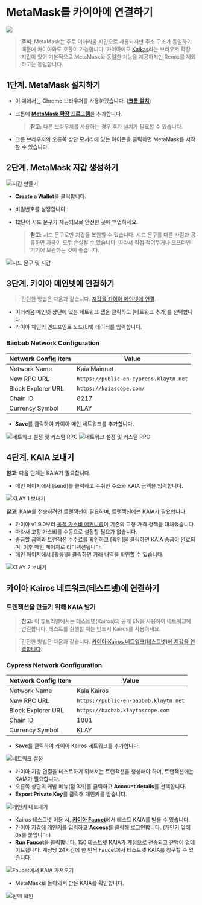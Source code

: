 # MetaMask를 카이아에 연결하기

![](/img/banners/kaia-metamask.png)

> **주석**: MetaMask는 주로 이더리움 지갑으로 사용되지만 주소 구조가 동일하기 때문에 카이아와도 호환이 가능합니다. 카이아에도 [Kaikas](../tools/wallets/kaikas.md)라는 브라우저 확장 지갑이 있어 기본적으로 MetaMask와 동일한 기능을 제공하지만 Remix를 제외하고는 동일합니다.

## 1단계. MetaMask 설치하기 <a href="#install-metamask" id="install-metamask"></a>

- 이 예에서는 Chrome 브라우저를 사용하겠습니다. ([**크롬 설치**](https://www.google.com/intl/en_us/chrome/))
- 크롬에 [**MetaMask 확장 프로그램**](https://chrome.google.com/webstore/detail/metamask/nkbihfbeogaeaoehlefnkodbefgpgknn?hl=en)을 추가합니다.

  > **참고:** 다른 브라우저를 사용하는 경우 추가 설치가 필요할 수 있습니다.
- 크롬 브라우저의 오른쪽 상단 모서리에 있는 아이콘을 클릭하면 MetaMask를 시작할 수 있습니다.

## 2단계. MetaMask 지갑 생성하기 <a href="#generate-a-metamask" id="generate-a-metamask"></a>

![지갑 만들기](/img/build/tutorials/new-to-metamask.png)

- **Create a Wallet**을 클릭합니다.
- 비밀번호를 설정합니다.
- 12단어 시드 문구가 제공되므로 안전한 곳에 백업하세요.

  > **참고:** 시드 문구로만 지갑을 복원할 수 있습니다. 시드 문구를 다른 사람과 공유하면 자금이 모두 손실될 수 있습니다. 따라서 직접 적어두거나 오프라인 기기에 보관하는 것이 좋습니다.

![시드 문구 및 지갑](/img/build/tutorials/metamask-secret-backup.png)

## 3단계. 카이아 메인넷에 연결하기 <a href="#connect-to-klaytn-cypress-network-mainnet" id="connect-to-klaytn-cypress-network-mainnet"></a>

> 간단한 방법은 다음과 같습니다. [지갑을 카이아 메인넷에 연결](https://chainlist.org/chain/8217).

- 이더리움 메인넷 상단에 있는 네트워크 탭을 클릭하고 \[네트워크 추가]를 선택합니다.
- 카이아 체인의 엔드포인트 노드(EN) 데이터를 입력합니다.

### Baobab Network Configuration

| Network Config Item | Value                                  |
| ------------------- | -------------------------------------- |
| Network Name        | Kaia Mainnet                           |
| New RPC URL         | `https://public-en-cypress.klaytn.net` |
| Block Explorer URL  | `https://kaiascope.com/`               |
| Chain ID            | 8217                                   |
| Currency Symbol     | KLAY                                   |

- **Save**를 클릭하여 카이아 메인 네트워크를 추가합니다.

![네트워크 설정 및 커스텀 RPC](/img/build/tutorials/metamask-add-cypress-1.png) ![네트워크 설정 및 커스텀 RPC](/img/build/tutorials/metamask-add-cypress-2.png)

## 4단계. KAIA 보내기 <a href="#send-klay" id="send-klay"></a>

**참고**: 다음 단계는 KAIA가 필요합니다.

- 메인 페이지에서 \[send]를 클릭하고 수취인 주소와 KAIA 금액을 입력합니다.

![KLAY 1 보내기](/img/build/tutorials/metamask-send-klay-1.png)

**참고:** KAIA를 전송하려면 트랜잭션이 필요하며, 트랜잭션에는 KAIA가 필요합니다.

- 카이아 v1.9.0부터 [동적 가스비 메커니즘](https://medium.com/klaytn/dynamic-gas-fee-pricing-mechanism-1dac83d2689)이 기존의 고정 가격 정책을 대체했습니다.
- 따라서 고정 가스비를 수동으로 설정할 필요가 없습니다.
- 송금할 금액과 트랜잭션 수수료를 확인하고 \[확인]을 클릭하면 KAIA 송금이 완료되며, 이후 메인 페이지로 리디렉션됩니다.
- 메인 페이지에서 \[활동]을 클릭하면 거래 내역을 확인할 수 있습니다.

![KLAY 2 보내기](/img/build/tutorials/metamask-send-klay-2.png)

## 카이아 Kairos 네트워크(테스트넷)에 연결하기 <a href="#connect-to-klaytn-baobab-network-testnet" id="connect-to-klaytn-baobab-network-testnet"></a>

### 트랜잭션을 만들기 위해 KAIA 받기

> **참고:** 이 튜토리얼에서는 테스트넷(Kairos)의 공개 EN을 사용하여 네트워크에 연결합니다. 테스트를 실행할 때는 반드시 Kairos를 사용하세요.

> 간단한 방법은 다음과 같습니다. [카이아 Kairos 네트워크(테스트넷)에 지갑을 연결합니다](https://chainlist.org/chain/1001).

### Cypress Network Configuration

| Network Config Item | Value                                 |
| ------------------- | ------------------------------------- |
| Network Name        | Kaia Kairos                           |
| New RPC URL         | `https://public-en-baobab.klaytn.net` |
| Block Explorer URL  | `https://baobab.klaytnscope.com `     |
| Chain ID            | 1001                                  |
| Currency Symbol     | KLAY                                  |

- **Save**를 클릭하여 카이아 Kairos 네트워크를 추가합니다.

![네트워크 설정](/img/build/tutorials/connect-testnet-1.png)

- 카이아 지갑 연결을 테스트하기 위해서는 트랜잭션을 생성해야 하며, 트랜잭션에는 KAIA가 필요합니다.
- 오른쪽 상단의 케밥 메뉴(점 3개)를 클릭하고 **Account details**를 선택합니다.
- **Export Private Key**를 클릭해 개인키를 받습니다.

![개인키 내보내기](/img/build/tutorials/connect-testnet-2.png)

- Kairos 테스트넷 이용 시, [**카이아 Faucet**](https://baobab.wallet.klaytn.foundation/access?next=faucet)에서 테스트 KAIA를 받을 수 있습니다.
- 카이아 지갑에 개인키를 입력하고 **Access**를 클릭해 로그인합니다. (개인키 앞에 0x를 붙입니다.)
- **Run Faucet**을 클릭합니다. 150 테스트넷 KAIA가 계정으로 전송되고 잔액이 업데이트됩니다. 계정당 24시간에 한 번씩 Faucet에서 테스트넷 KAIA를 청구할 수 있습니다.

![Faucet에서 KAIA 가져오기](/img/build/tutorials/connect-testnet-3.png)

- MetaMask로 돌아와서 받은 KAIA를 확인합니다.

![잔액 확인](/img/build/tutorials/connect-testnet-4.png)
